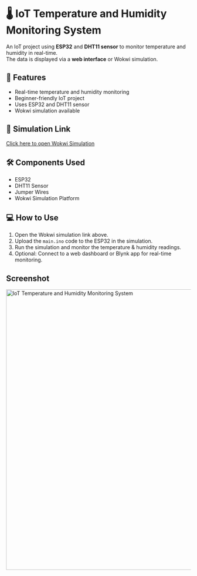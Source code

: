 # 🌡️ IoT Temperature and Humidity Monitoring System

An IoT project using **ESP32** and **DHT11 sensor** to monitor temperature and humidity in real-time.  
The data is displayed via a **web interface** or Wokwi simulation.

## 🚀 Features
- Real-time temperature and humidity monitoring  
- Beginner-friendly IoT project  
- Uses ESP32 and DHT11 sensor  
- Wokwi simulation available  

## 🔗 Simulation Link
[Click here to open Wokwi Simulation](https://wokwi.com/projects/442323983587922945)

## 🛠️ Components Used
- ESP32  
- DHT11 Sensor  
- Jumper Wires  
- Wokwi Simulation Platform  

## 💻 How to Use
1. Open the Wokwi simulation link above.  
2. Upload the `main.ino` code to the ESP32 in the simulation.  
3. Run the simulation and monitor the temperature & humidity readings.  
4. Optional: Connect to a web dashboard or Blynk app for real-time monitoring.

## Screenshot
<img width="1810" height="762" alt="IoT Temperature and Humidity Monitoring System" src="https://github.com/user-attachments/assets/1644a746-3a40-4c4e-b7dd-3ba59bf7a0f6" />

